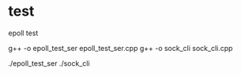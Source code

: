 test
====
epoll test

g++ -o epoll_test_ser epoll_test_ser.cpp
g++ -o sock_cli sock_cli.cpp

./epoll_test_ser
./sock_cli
